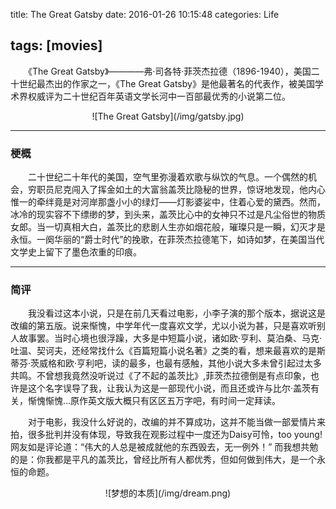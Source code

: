 title: The Great Gatsby
date: 2016-01-26 10:15:48
categories: Life

tags: [movies]
---
　　《The Great Gatsby》————弗·司各特·菲茨杰拉德（1896-1940），美国二十世纪最杰出的作家之一，《The Great Gatsby》是他最著名的代表作，被美国学术界权威评为二十世纪百年英语文学长河中一百部最优秀的小说第二位。

<!--more-->

<center>![The Great Gatsby](/img/gatsby.jpg)</center>

---

### **梗概**
　　二十世纪二十年代的美国，空气里弥漫着欢歌与纵饮的气息。一个偶然的机会，穷职员尼克闯入了挥金如土的大富翁盖茨比隐秘的世界，惊讶地发现，他内心惟一的牵绊竟是对河岸那盏小小的绿灯——灯影婆娑中，住着心爱的黛西。然而，冰冷的现实容不下缥缈的梦，到头来，盖茨比心中的女神只不过是凡尘俗世的物质女郎。当一切真相大白，盖茨比的悲剧人生亦如烟花般，璀璨只是一瞬，幻灭才是永恒。一阕华丽的“爵士时代”的挽歌，在菲茨杰拉德笔下，如诗如梦，在美国当代文学史上留下了墨色浓重的印痕。

---

### **简评**
　　我没看过这本小说，只是在前几天看过电影，小李子演的那个版本，据说这是改编的第五版。说来惭愧，中学年代一度喜欢文学，尤以小说为甚，只是喜欢听别人故事罢。当时心境也很浮躁，大多是中短篇小说，诸如欧·亨利、莫泊桑、马克·吐温、契诃夫，还经常找什么《百篇短篇小说名著》之类的看，想来最喜欢的是斯蒂芬·茨威格和欧·亨利吧，读的最多，也最有感触，其他小说大多未曾引起过太多共鸣。不曾想我竟然没听说过《了不起的盖茨比》,菲茨杰拉德倒是有点印象，也许是这个名字误导了我，让我认为这是一部现代小说，而且还或许与比尔·盖茨有关，惭愧惭愧…原作英文版大概只有区区五万字吧，有时间一定拜读。

　　对于电影，我没什么好说的，改编的并不算成功，这并不能当做一部爱情片来拍，很多批判并没有体现，导致我在观影过程中一度还为Daisy可怜，too young!网友如是评论道：“伟大的人总是被成就他的东西毁去，无一例外！” 而我想共勉的是：你我都是平凡的盖茨比，曾经比所有人都优秀，但如何做到伟大，是一个永恒的命题。

<center>![梦想的本质](/img/dream.png)</center>

